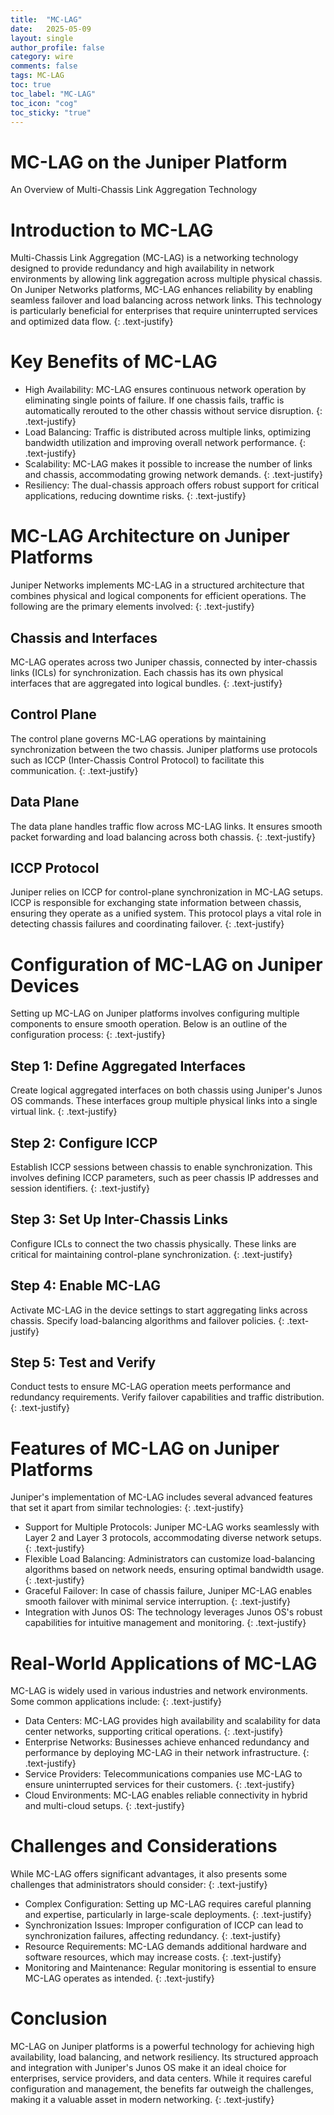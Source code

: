 ```yaml
---
title:  "MC-LAG"
date:   2025-05-09
layout: single
author_profile: false
category: wire
comments: false
tags: MC-LAG
toc: true
toc_label: "MC-LAG"
toc_icon: "cog"
toc_sticky: "true"
---
```

# MC-LAG on the Juniper Platform
An Overview of Multi-Chassis Link Aggregation Technology
# Introduction to MC-LAG
Multi-Chassis Link Aggregation (MC-LAG) is a networking technology designed to provide redundancy and high availability in network environments by allowing link aggregation across multiple physical chassis. On Juniper Networks platforms, MC-LAG enhances reliability by enabling seamless failover and load balancing across network links. This technology is particularly beneficial for enterprises that require uninterrupted services and optimized data flow.
{: .text-justify}
# Key Benefits of MC-LAG
- High Availability: MC-LAG ensures continuous network operation by eliminating single points of failure. If one chassis fails, traffic is automatically rerouted to the other chassis without service disruption.
{: .text-justify}
- Load Balancing: Traffic is distributed across multiple links, optimizing bandwidth utilization and improving overall network performance.
{: .text-justify}
- Scalability: MC-LAG makes it possible to increase the number of links and chassis, accommodating growing network demands.
{: .text-justify}
- Resiliency: The dual-chassis approach offers robust support for critical applications, reducing downtime risks.
{: .text-justify}
# MC-LAG Architecture on Juniper Platforms
Juniper Networks implements MC-LAG in a structured architecture that combines physical and logical components for efficient operations. The following are the primary elements involved:
{: .text-justify}
## Chassis and Interfaces
MC-LAG operates across two Juniper chassis, connected by inter-chassis links (ICLs) for synchronization. Each chassis has its own physical interfaces that are aggregated into logical bundles.
{: .text-justify}
## Control Plane
The control plane governs MC-LAG operations by maintaining synchronization between the two chassis. Juniper platforms use protocols such as ICCP (Inter-Chassis Control Protocol) to facilitate this communication.
{: .text-justify}
## Data Plane
The data plane handles traffic flow across MC-LAG links. It ensures smooth packet forwarding and load balancing across both chassis.
{: .text-justify}
## ICCP Protocol
Juniper relies on ICCP for control-plane synchronization in MC-LAG setups. ICCP is responsible for exchanging state information between chassis, ensuring they operate as a unified system. This protocol plays a vital role in detecting chassis failures and coordinating failover.
{: .text-justify}
# Configuration of MC-LAG on Juniper Devices
Setting up MC-LAG on Juniper platforms involves configuring multiple components to ensure smooth operation. Below is an outline of the configuration process:
{: .text-justify}
## Step 1: Define Aggregated Interfaces
Create logical aggregated interfaces on both chassis using Juniper's Junos OS commands. These interfaces group multiple physical links into a single virtual link.
{: .text-justify}
## Step 2: Configure ICCP
Establish ICCP sessions between chassis to enable synchronization. This involves defining ICCP parameters, such as peer chassis IP addresses and session identifiers.
{: .text-justify}
## Step 3: Set Up Inter-Chassis Links
Configure ICLs to connect the two chassis physically. These links are critical for maintaining control-plane synchronization.
{: .text-justify}
## Step 4: Enable MC-LAG
Activate MC-LAG in the device settings to start aggregating links across chassis. Specify load-balancing algorithms and failover policies.
{: .text-justify}
## Step 5: Test and Verify
Conduct tests to ensure MC-LAG operation meets performance and redundancy requirements. Verify failover capabilities and traffic distribution.
{: .text-justify}
# Features of MC-LAG on Juniper Platforms
Juniper's implementation of MC-LAG includes several advanced features that set it apart from similar technologies:
{: .text-justify}
- Support for Multiple Protocols: Juniper MC-LAG works seamlessly with Layer 2 and Layer 3 protocols, accommodating diverse network setups.
{: .text-justify}
- Flexible Load Balancing: Administrators can customize load-balancing algorithms based on network needs, ensuring optimal bandwidth usage.
{: .text-justify}
- Graceful Failover: In case of chassis failure, Juniper MC-LAG enables smooth failover with minimal service interruption.
{: .text-justify}
- Integration with Junos OS: The technology leverages Junos OS's robust capabilities for intuitive management and monitoring.
{: .text-justify}
# Real-World Applications of MC-LAG
MC-LAG is widely used in various industries and network environments. Some common applications include:
{: .text-justify}
- Data Centers: MC-LAG provides high availability and scalability for data center networks, supporting critical operations.
{: .text-justify}
- Enterprise Networks: Businesses achieve enhanced redundancy and performance by deploying MC-LAG in their network infrastructure.
{: .text-justify}
- Service Providers: Telecommunications companies use MC-LAG to ensure uninterrupted services for their customers.
{: .text-justify}
- Cloud Environments: MC-LAG enables reliable connectivity in hybrid and multi-cloud setups.
{: .text-justify}
# Challenges and Considerations
While MC-LAG offers significant advantages, it also presents some challenges that administrators should consider:
{: .text-justify}
- Complex Configuration: Setting up MC-LAG requires careful planning and expertise, particularly in large-scale deployments.
{: .text-justify}
- Synchronization Issues: Improper configuration of ICCP can lead to synchronization failures, affecting redundancy.
{: .text-justify}
- Resource Requirements: MC-LAG demands additional hardware and software resources, which may increase costs.
{: .text-justify}
- Monitoring and Maintenance: Regular monitoring is essential to ensure MC-LAG operates as intended.
{: .text-justify}
# Conclusion
MC-LAG on Juniper platforms is a powerful technology for achieving high availability, load balancing, and network resiliency. Its structured approach and integration with Juniper's Junos OS make it an ideal choice for enterprises, service providers, and data centers. While it requires careful configuration and management, the benefits far outweigh the challenges, making it a valuable asset in modern networking.
{: .text-justify}